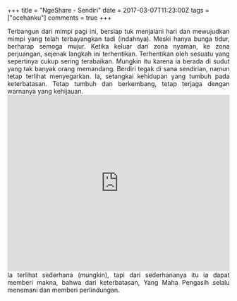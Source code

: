 +++
title = "NgeShare - Sendiri"
date = 2017-03-07T11:23:00Z
tags = ["ocehanku"]
comments = true
+++

<div style="text-align: justify;">Terbangun dari mimpi pagi ini, bersiap tuk menjalani hari dan mewujudkan mimpi yang telah terbayangkan tadi (indahnya). Meski hanya bunga tidur, berharap semoga mujur. Ketika keluar dari zona nyaman, ke zona perjuangan, sejenak langkah ini terhentikan. Terhentikan oleh sesuatu yang sepertinya cukup sering terabaikan. Mungkin itu karena ia berada di sudut yang tak banyak orang memandang. Berdiri tegak di sana sendirian, namun tetap terlihat menyegarkan. Ia, setangkai kehidupan yang tumbuh pada keterbatasan. Tetap tumbuh dan berkembang, tetap terjaga dengan warnanya yang kehijauan.<br />
<iframe width="100%" height="400" src="https://www.youtube.com/embed/hdRBPx77shI" frameborder="0" allow="accelerometer; autoplay; encrypted-media; gyroscope; picture-in-picture" allowfullscreen></iframe><br />
Ia terlihat sederhana (mungkin), tapi dari sederhananya itu ia dapat memberi makna, bahwa dari keterbatasan, Yang Maha Pengasih selalu menemani dan memberi perlindungan.</div>
